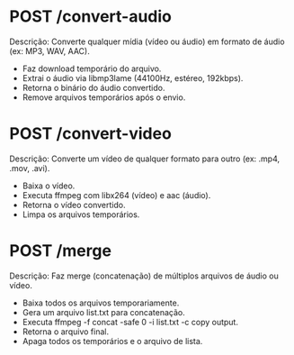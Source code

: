 # POST /convert-audio

Descrição:
Converte qualquer mídia (vídeo ou áudio) em formato de áudio (ex: MP3, WAV, AAC).

- Faz download temporário do arquivo.
- Extrai o áudio via libmp3lame (44100Hz, estéreo, 192kbps).
- Retorna o binário do áudio convertido.
- Remove arquivos temporários após o envio.

# POST /convert-video

Descrição:
Converte um vídeo de qualquer formato para outro (ex: .mp4, .mov, .avi).

- Baixa o vídeo.
- Executa ffmpeg com libx264 (vídeo) e aac (áudio).
- Retorna o vídeo convertido.
- Limpa os arquivos temporários.

# POST /merge

Descrição:
Faz merge (concatenação) de múltiplos arquivos de áudio ou vídeo.

- Baixa todos os arquivos temporariamente.
- Gera um arquivo list.txt para concatenação.
- Executa ffmpeg -f concat -safe 0 -i list.txt -c copy output.
- Retorna o arquivo final.
- Apaga todos os temporários e o arquivo de lista.
